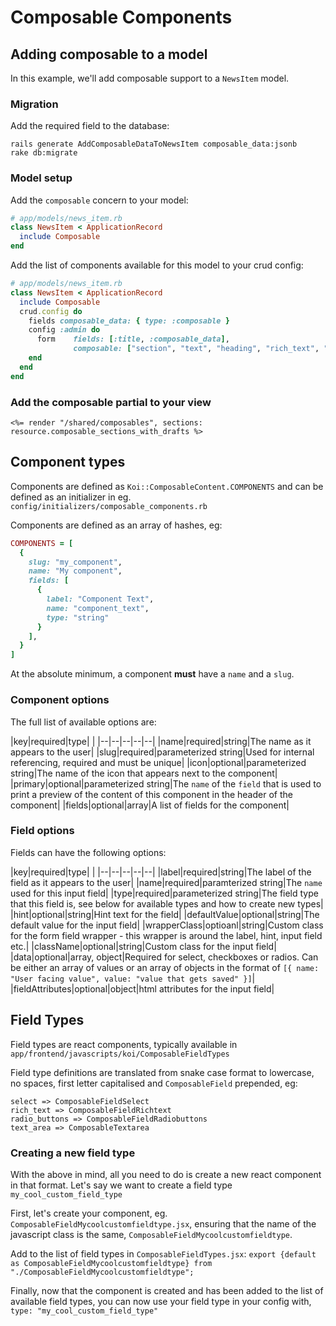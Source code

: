 # Composable Components

## Adding composable to a model

In this example, we'll add composable support to a `NewsItem` model.

### Migration

Add the required field to the database:

```
rails generate AddComposableDataToNewsItem composable_data:jsonb
rake db:migrate
```

### Model setup

Add the `composable` concern to your model:

```ruby
# app/models/news_item.rb
class NewsItem < ApplicationRecord
  include Composable
end
```

Add the list of components available for this model to your crud config:

```ruby
# app/models/news_item.rb
class NewsItem < ApplicationRecord
  include Composable
  crud.config do
    fields composable_data: { type: :composable }
    config :admin do
      form    fields: [:title, :composable_data],
              composable: ["section", "text", "heading", "rich_text", "google_ad", "related_news_items"]
    end
  end
end
```

### Add the composable partial to your view

```erb
<%= render "/shared/composables", sections: resource.composable_sections_with_drafts %>
```

## Component types

Components are defined as `Koi::ComposableContent.COMPONENTS` and can be defined as an initializer in eg. `config/initializers/composable_components.rb`

Components are defined as an array of hashes, eg:

```ruby
COMPONENTS = [
  {
    slug: "my_component",
    name: "My component",
    fields: [
      {
        label: "Component Text",
        name: "component_text",
        type: "string"
      }
    ],
  }
]
```

At the absolute minimum, a component **must** have a `name` and a `slug`.

### Component options

The full list of available options are:

|key|required|type| |
|--|--|--|--|--|
|name|required|string|The name as it appears to the user|
|slug|required|parameterized string|Used for internal referencing, required and must be unique|
|icon|optional|parameterized string|The name of the icon that appears next to the component|
|primary|optional|parameterized string|The `name` of the `field` that is used to print a preview of the content of this component in the header of the component|
|fields|optional|array|A list of fields for the component|

### Field options

Fields can have the following options:

|key|required|type| |
|--|--|--|--|--|
|label|required|string|The label of the field as it appears to the user|
|name|required|paramterized string|The `name` used for this input field|
|type|required|parameterized string|The field type that this field is, see below for available types and how to create new types|
|hint|optional|string|Hint text for the field|
|defaultValue|optional|string|The default value for the input field|
|wrapperClass|optioanl|string|Custom class for the form field wrapper - this wrapper is around the label, hint, input field etc.|
|className|optional|string|Custom class for the input field|
|data|optional|array, object|Required for select, checkboxes or radios. Can be either an array of values or an array of objects in the format of `[{ name: "User facing value", value: "value that gets saved" }]`|
|fieldAttributes|optional|object|html attributes for the input field|

## Field Types

Field types are react components, typically available in `app/frontend/javascripts/koi/ComposableFieldTypes`

Field type definitions are translated from snake case format to lowercase, no spaces, first letter capitalised and `ComposableField` prepended, eg:

```
select => ComposableFieldSelect
rich_text => ComposableFieldRichtext
radio_buttons => ComposableFieldRadiobuttons
text_area => ComposableTextarea
```

### Creating a new field type

With the above in mind, all you need to do is create a new react component in that format.
Let's say we want to create a field type `my_cool_custom_field_type`

First, let's create your component, eg. `ComposableFieldMycoolcustomfieldtype.jsx`, ensuring that the name of the javascript class is the same, `ComposableFieldMycoolcustomfieldtype`.

Add to the list of field types in `ComposableFieldTypes.jsx`:
`export {default as ComposableFieldMycoolcustomfieldtype} from "./ComposableFieldMycoolcustomfieldtype";`

Finally, now that the component is created and has been added to the list of available field types, you can now use your field type in your config with, `type: "my_cool_custom_field_type"`